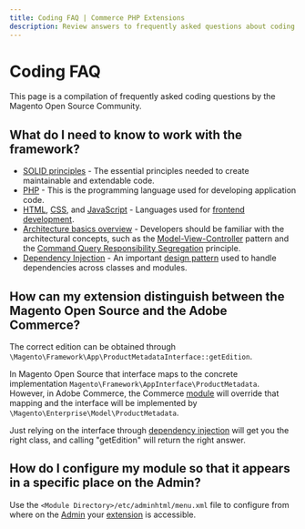 ```yaml
---
title: Coding FAQ | Commerce PHP Extensions
description: Review answers to frequently asked questions about coding Adobe Commerce and Magento Open Source extensions.
---
```


# Coding FAQ

This page is a compilation of frequently asked coding questions by the Magento Open Source Community.

## What do I need to know to work with the framework?

*  [SOLID principles](https://en.wikipedia.org/wiki/SOLID_(object-oriented_design)) - The essential principles needed to create maintainable and extendable code.
*  [PHP](http://php.net/) - This is the programming language used for developing application code.
*  [HTML](https://en.wikipedia.org/wiki/HTML), [CSS](https://en.wikipedia.org/wiki/Cascading_Style_Sheets), and [JavaScript](https://www.javascript.com/) - Languages used for [frontend development](https://developer.adobe.com/commerce/frontend-core/guide/).
*  [Architecture basics overview](../../architecture/basics/index.md) - Developers should be familiar with the architectural concepts, such as the [Model-View-Controller](https://en.wikipedia.org/wiki/Model%E2%80%93view%E2%80%93controller) pattern and the [Command Query Responsibility Segregation](http://martinfowler.com/bliki/CQRS.html) principle.
*  [Dependency Injection](../../development/components/dependency-injection.md) - An important [design pattern](https://glossary.magento.com/design-pattern) used to handle dependencies across classes and modules.

## How can my extension distinguish between the Magento Open Source and the Adobe Commerce?

The correct edition can be obtained through `\Magento\Framework\App\ProductMetadataInterface::getEdition`.

In Magento Open Source that interface maps to the concrete implementation `Magento\Framework\AppInterface\ProductMetadata`.
However, in Adobe Commerce, the Commerce [module](https://glossary.magento.com/module) will override that mapping and the interface will be implemented by `\Magento\Enterprise\Model\ProductMetadata`.

Just relying on the interface through [dependency injection](https://glossary.magento.com/dependency-injection) will get you the right class, and calling "getEdition" will return the right answer.

## How do I configure my module so that it appears in a specific place on the Admin?

Use the `<Module Directory>/etc/adminhtml/menu.xml` file to configure from where on the [Admin](https://glossary.magento.com/admin) your [extension](https://glossary.magento.com/extension) is accessible.

